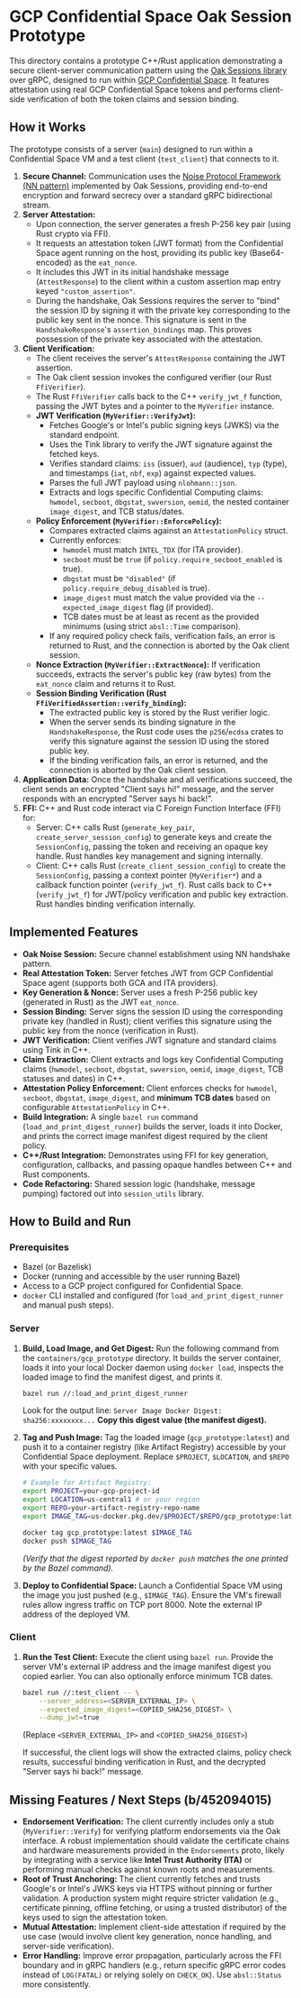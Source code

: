 # GCP Confidential Space Oak Session Prototype

This directory contains a prototype C++/Rust application demonstrating a secure client-server communication pattern using the [Oak Sessions library](https://github.com/project-oak/oak/tree/main/oak_sessions) over gRPC, designed to run within [GCP Confidential Space](https://cloud.google.com/confidential-computing/confidential-space/docs). It features attestation using real GCP Confidential Space tokens and performs client-side verification of both the token claims and session binding.

## How it Works

The prototype consists of a server (`main`) designed to run within a Confidential Space VM and a test client (`test_client`) that connects to it.

1.  **Secure Channel:** Communication uses the [Noise Protocol Framework (NN pattern)](https://noiseprotocol.org/noise.html#interactive-handshake-patterns-fundamental) implemented by Oak Sessions, providing end-to-end encryption and forward secrecy over a standard gRPC bidirectional stream.
2.  **Server Attestation:**
    * Upon connection, the server generates a fresh P-256 key pair (using Rust crypto via FFI).
    * It requests an attestation token (JWT format) from the Confidential Space agent running on the host, providing its public key (Base64-encoded) as the `eat_nonce`.
    * It includes this JWT in its initial handshake message (`AttestResponse`) to the client within a custom assertion map entry keyed `"custom_assertion"`.
    * During the handshake, Oak Sessions requires the server to "bind" the session ID by signing it with the private key corresponding to the public key sent in the nonce. This signature is sent in the `HandshakeResponse`'s `assertion_bindings` map. This proves possession of the private key associated with the attestation.
3.  **Client Verification:**
    * The client receives the server's `AttestResponse` containing the JWT assertion.
    * The Oak client session invokes the configured verifier (our Rust `FfiVerifier`).
    * The Rust `FfiVerifier` calls back to the C++ `verify_jwt_f` function, passing the JWT bytes and a pointer to the `MyVerifier` instance.
    * **JWT Verification (`MyVerifier::VerifyJwt`):**
        * Fetches Google's or Intel's public signing keys (JWKS) via the standard endpoint.
        * Uses the Tink library to verify the JWT signature against the fetched keys.
        * Verifies standard claims: `iss` (issuer), `aud` (audience), `typ` (type), and timestamps (`iat`, `nbf`, `exp`) against expected values.
        * Parses the full JWT payload using `nlohmann::json`.
        * Extracts and logs specific Confidential Computing claims: `hwmodel`, `secboot`, `dbgstat`, `swversion`, `oemid`, the nested container `image_digest`, and TCB status/dates.
    * **Policy Enforcement (`MyVerifier::EnforcePolicy`):**
        * Compares extracted claims against an `AttestationPolicy` struct.
        * Currently enforces:
            * `hwmodel` must match `INTEL_TDX` (for ITA provider).
            * `secboot` must be `true` (if `policy.require_secboot_enabled` is true).
            * `dbgstat` must be `"disabled"` (if `policy.require_debug_disabled` is true).
            * `image_digest` must match the value provided via the `--expected_image_digest` flag (if provided).
            * TCB dates must be at least as recent as the provided minimums (using strict `absl::Time` comparison).
        * If any required policy check fails, verification fails, an error is returned to Rust, and the connection is aborted by the Oak client session.
    * **Nonce Extraction (`MyVerifier::ExtractNonce`):** If verification succeeds, extracts the server's public key (raw bytes) from the `eat_nonce` claim and returns it to Rust.
    * **Session Binding Verification (Rust `FfiVerifiedAssertion::verify_binding`):**
        * The extracted public key is stored by the Rust verifier logic.
        * When the server sends its binding signature in the `HandshakeResponse`, the Rust code uses the `p256`/`ecdsa` crates to verify this signature against the session ID using the stored public key.
        * If the binding verification fails, an error is returned, and the connection is aborted by the Oak client session.
4.  **Application Data:** Once the handshake and all verifications succeed, the client sends an encrypted "Client says hi!" message, and the server responds with an encrypted "Server says hi back!".
5.  **FFI:** C++ and Rust code interact via C Foreign Function Interface (FFI) for:
    * Server: C++ calls Rust (`generate_key_pair`, `create_server_session_config`) to generate keys and create the `SessionConfig`, passing the token and receiving an opaque key handle. Rust handles key management and signing internally.
    * Client: C++ calls Rust (`create_client_session_config`) to create the `SessionConfig`, passing a context pointer (`MyVerifier*`) and a callback function pointer (`verify_jwt_f`). Rust calls back to C++ (`verify_jwt_f`) for JWT/policy verification and public key extraction. Rust handles binding verification internally.

## Implemented Features

* **Oak Noise Session:** Secure channel establishment using NN handshake pattern.
* **Real Attestation Token:** Server fetches JWT from GCP Confidential Space agent (supports both GCA and ITA providers).
* **Key Generation & Nonce:** Server uses a fresh P-256 public key (generated in Rust) as the JWT `eat_nonce`.
* **Session Binding:** Server signs the session ID using the corresponding private key (handled in Rust); client verifies this signature using the public key from the nonce (verification in Rust).
* **JWT Verification:** Client verifies JWT signature and standard claims using Tink in C++.
* **Claim Extraction:** Client extracts and logs key Confidential Computing claims (`hwmodel`, `secboot`, `dbgstat`, `swversion`, `oemid`, `image_digest`, TCB statuses and dates) in C++.
* **Attestation Policy Enforcement:** Client enforces checks for `hwmodel`, `secboot`, `dbgstat`, `image_digest`, and **minimum TCB dates** based on configurable `AttestationPolicy` in C++.
* **Build Integration:** A single `bazel run` command (`load_and_print_digest_runner`) builds the server, loads it into Docker, and prints the correct image manifest digest required by the client policy.
* **C++/Rust Integration:** Demonstrates using FFI for key generation, configuration, callbacks, and passing opaque handles between C++ and Rust components.
* **Code Refactoring:** Shared session logic (handshake, message pumping) factored out into `session_utils` library.

## How to Build and Run

### Prerequisites

* Bazel (or Bazelisk)
* Docker (running and accessible by the user running Bazel)
* Access to a GCP project configured for Confidential Space.
* `docker` CLI installed and configured (for `load_and_print_digest_runner` and manual push steps).

### Server

1.  **Build, Load Image, and Get Digest:**
    Run the following command from the `containers/gcp_prototype` directory. It builds the server container, loads it into your local Docker daemon using `docker load`, inspects the loaded image to find the manifest digest, and prints it.
    ```bash
    bazel run //:load_and_print_digest_runner
    ```

    Look for the output line:
    `Server Image Docker Digest: sha256:xxxxxxxx...`
    **Copy this digest value (the manifest digest).**

2.  **Tag and Push Image:**
    Tag the loaded image (`gcp_prototype:latest`) and push it to a container registry (like Artifact Registry) accessible by your Confidential Space deployment. Replace `$PROJECT`, `$LOCATION`, and `$REPO` with your specific values.

    ```bash
    # Example for Artifact Registry:
    export PROJECT=your-gcp-project-id
    export LOCATION=us-central1 # or your region
    export REPO=your-artifact-registry-repo-name
    export IMAGE_TAG=us-docker.pkg.dev/$PROJECT/$REPO/gcp_prototype:latest

    docker tag gcp_prototype:latest $IMAGE_TAG
    docker push $IMAGE_TAG
    ```
    *(Verify that the digest reported by `docker push` matches the one printed by the Bazel command).*

3.  **Deploy to Confidential Space:**
    Launch a Confidential Space VM using the image you just pushed (e.g., `$IMAGE_TAG`). Ensure the VM's firewall rules allow ingress traffic on TCP port 8000. Note the external IP address of the deployed VM.

### Client

1.  **Run the Test Client:**
    Execute the client using `bazel run`. Provide the server VM's external IP address and the image manifest digest you copied earlier. You can also optionally enforce minimum TCB dates.
    ```bash
    bazel run //:test_client -- \
        --server_address=<SERVER_EXTERNAL_IP> \
        --expected_image_digest=<COPIED_SHA256_DIGEST> \
        --dump_jwt=true
    ```
    (Replace `<SERVER_EXTERNAL_IP>` and `<COPIED_SHA256_DIGEST>`)

    If successful, the client logs will show the extracted claims, policy check results, successful binding verification in Rust, and the decrypted "Server says hi back!" message.

## Missing Features / Next Steps (b/452094015)

* **Endorsement Verification:** The client currently includes only a stub (`MyVerifier::Verify`) for verifying platform endorsements via the Oak interface. A robust implementation should validate the certificate chains and hardware measurements provided in the `Endorsements` proto, likely by integrating with a service like **Intel Trust Authority (ITA)** or performing manual checks against known roots and measurements.
* **Root of Trust Anchoring:** The client currently fetches and trusts Google's or Intel's JWKS keys via HTTPS without pinning or further validation. A production system might require stricter validation (e.g., certificate pinning, offline fetching, or using a trusted distributor) of the keys used to sign the attestation token.
* **Mutual Attestation:** Implement client-side attestation if required by the use case (would involve client key generation, nonce handling, and server-side verification).
* **Error Handling:** Improve error propagation, particularly across the FFI boundary and in gRPC handlers (e.g., return specific gRPC error codes instead of `LOG(FATAL)` or relying solely on `CHECK_OK`). Use `absl::Status` more consistently.
